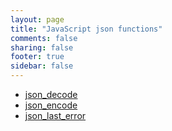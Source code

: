 ```yaml
---
layout: page
title: "JavaScript json functions"
comments: false
sharing: false
footer: true
sidebar: false
---
```

<!-- Generated by Rakefile:build -->

 - [json_decode](/functions/json_decode)
 - [json_encode](/functions/json_encode)
 - [json_last_error](/functions/json_last_error)
